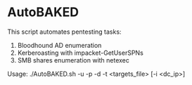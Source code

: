 # AutoBAKED
This script automates pentesting tasks:
   1. Bloodhound AD enumeration
   2. Kerberoasting with impacket-GetUserSPNs
   3. SMB shares enumeration with netexec

 Usage:
   ./AutoBAKED.sh -u <username> -p <password> -d <domain> -t <targets_file> [-i <dc_ip>]
